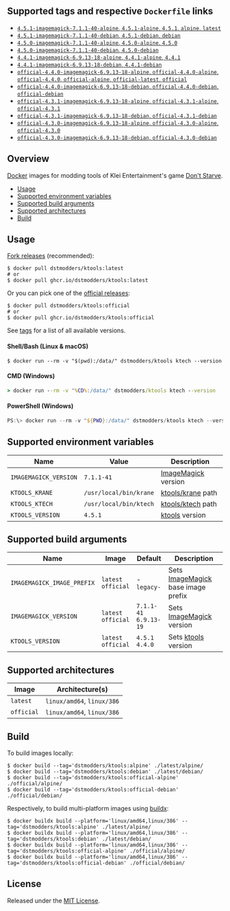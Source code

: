 ## Supported tags and respective `Dockerfile` links

- [`4.5.1-imagemagick-7.1.1-40-alpine`, `4.5.1-alpine`, `4.5.1`, `alpine`, `latest`](https://github.com/dstmodders/docker-ktools/blob/cc176312cd049636cf574a6cca23f99ca4118ce4/latest/alpine/Dockerfile)
- [`4.5.1-imagemagick-7.1.1-40-debian`, `4.5.1-debian`, `debian`](https://github.com/dstmodders/docker-ktools/blob/cc176312cd049636cf574a6cca23f99ca4118ce4/latest/debian/Dockerfile)
- [`4.5.0-imagemagick-7.1.1-40-alpine`, `4.5.0-alpine`, `4.5.0`](https://github.com/dstmodders/docker-ktools/blob/cc176312cd049636cf574a6cca23f99ca4118ce4/latest/alpine/Dockerfile)
- [`4.5.0-imagemagick-7.1.1-40-debian`, `4.5.0-debian`](https://github.com/dstmodders/docker-ktools/blob/cc176312cd049636cf574a6cca23f99ca4118ce4/latest/debian/Dockerfile)
- [`4.4.1-imagemagick-6.9.13-18-alpine`, `4.4.1-alpine`, `4.4.1`](https://github.com/dstmodders/docker-ktools/blob/cc176312cd049636cf574a6cca23f99ca4118ce4/latest/alpine/Dockerfile)
- [`4.4.1-imagemagick-6.9.13-18-debian`, `4.4.1-debian`](https://github.com/dstmodders/docker-ktools/blob/cc176312cd049636cf574a6cca23f99ca4118ce4/latest/debian/Dockerfile)
- [`official-4.4.0-imagemagick-6.9.13-18-alpine`, `official-4.4.0-alpine`, `official-4.4.0`, `official-alpine`, `official-latest`, `official`](https://github.com/dstmodders/docker-ktools/blob/cc176312cd049636cf574a6cca23f99ca4118ce4/official/alpine/Dockerfile)
- [`official-4.4.0-imagemagick-6.9.13-18-debian`, `official-4.4.0-debian`, `official-debian`](https://github.com/dstmodders/docker-ktools/blob/cc176312cd049636cf574a6cca23f99ca4118ce4/official/debian/Dockerfile)
- [`official-4.3.1-imagemagick-6.9.13-18-alpine`, `official-4.3.1-alpine`, `official-4.3.1`](https://github.com/dstmodders/docker-ktools/blob/cc176312cd049636cf574a6cca23f99ca4118ce4/official/alpine/Dockerfile)
- [`official-4.3.1-imagemagick-6.9.13-18-debian`, `official-4.3.1-debian`](https://github.com/dstmodders/docker-ktools/blob/cc176312cd049636cf574a6cca23f99ca4118ce4/official/debian/Dockerfile)
- [`official-4.3.0-imagemagick-6.9.13-18-alpine`, `official-4.3.0-alpine`, `official-4.3.0`](https://github.com/dstmodders/docker-ktools/blob/cc176312cd049636cf574a6cca23f99ca4118ce4/official/alpine/Dockerfile)
- [`official-4.3.0-imagemagick-6.9.13-18-debian`, `official-4.3.0-debian`](https://github.com/dstmodders/docker-ktools/blob/cc176312cd049636cf574a6cca23f99ca4118ce4/official/debian/Dockerfile)

## Overview

[Docker] images for modding tools of Klei Entertainment's game [Don't Starve].

- [Usage](https://github.com/dstmodders/docker-ktools/blob/main/README.md#usage)
- [Supported environment variables](https://github.com/dstmodders/docker-ktools/blob/main/README.md#supported-environment-variables)
- [Supported build arguments](https://github.com/dstmodders/docker-ktools/blob/main/README.md#supported-build-arguments)
- [Supported architectures](https://github.com/dstmodders/docker-ktools/blob/main/README.md#supported-architectures)
- [Build](https://github.com/dstmodders/docker-ktools/blob/main/README.md#build)

## Usage

[Fork releases] (recommended):

```shell
$ docker pull dstmodders/ktools:latest
# or
$ docker pull ghcr.io/dstmodders/ktools:latest
```

Or you can pick one of the [official releases]:

```shell
$ docker pull dstmodders/ktools:official
# or
$ docker pull ghcr.io/dstmodders/ktools:official
```

See [tags] for a list of all available versions.

#### Shell/Bash (Linux & macOS)

```shell
$ docker run --rm -v "$(pwd):/data/" dstmodders/ktools ktech --version
```

#### CMD (Windows)

```cmd
> docker run --rm -v "%CD%:/data/" dstmodders/ktools ktech --version
```

#### PowerShell (Windows)

```powershell
PS:\> docker run --rm -v "${PWD}:/data/" dstmodders/ktools ktech --version
```

## Supported environment variables

| Name                  | Value                  | Description           |
| --------------------- | ---------------------- | --------------------- |
| `IMAGEMAGICK_VERSION` | `7.1.1-41`             | [ImageMagick] version |
| `KTOOLS_KRANE`        | `/usr/local/bin/krane` | [ktools/krane] path   |
| `KTOOLS_KTECH`        | `/usr/local/bin/ktech` | [ktools/ktech] path   |
| `KTOOLS_VERSION`      | `4.5.1`                | [ktools] version      |

## Supported build arguments

| Name                       | Image                    | Default                     | Description                          |
| -------------------------- | ------------------------ | --------------------------- | ------------------------------------ |
| `IMAGEMAGICK_IMAGE_PREFIX` | `latest`<br />`official` | -<br />`legacy-`            | Sets [ImageMagick] base image prefix |
| `IMAGEMAGICK_VERSION`      | `latest`<br />`official` | `7.1.1-41`<br />`6.9.13-19` | Sets [ImageMagick] version           |
| `KTOOLS_VERSION`           | `latest`<br />`official` | `4.5.1`<br />`4.4.0`        | Sets [ktools] version                |

## Supported architectures

| Image      | Architecture(s)            |
| ---------- | -------------------------- |
| `latest`   | `linux/amd64`, `linux/386` |
| `official` | `linux/amd64`, `linux/386` |

## Build

To build images locally:

```shell
$ docker build --tag='dstmodders/ktools:alpine' ./latest/alpine/
$ docker build --tag='dstmodders/ktools:debian' ./latest/debian/
$ docker build --tag='dstmodders/ktools:official-alpine' ./official/alpine/
$ docker build --tag='dstmodders/ktools:official-debian' ./official/debian/
```

Respectively, to build multi-platform images using [buildx]:

```shell
$ docker buildx build --platform='linux/amd64,linux/386' --tag='dstmodders/ktools:alpine' ./latest/alpine/
$ docker buildx build --platform='linux/amd64,linux/386' --tag='dstmodders/ktools:debian' ./latest/debian/
$ docker buildx build --platform='linux/amd64,linux/386' --tag='dstmodders/ktools:official-alpine' ./official/alpine/
$ docker buildx build --platform='linux/amd64,linux/386' --tag='dstmodders/ktools:official-debian' ./official/debian/
```

## License

Released under the [MIT License](https://opensource.org/licenses/MIT).

[buildx]: https://github.com/docker/buildx
[docker]: https://www.docker.com/
[don't starve]: https://www.klei.com/games/dont-starve
[fork releases]: https://github.com/dstmodders/ktools/releases
[imagemagick]: https://imagemagick.org/index.php
[ktools/krane]: https://github.com/dstmodders/ktools?tab=readme-ov-file#krane
[ktools/ktech]: https://github.com/dstmodders/ktools?tab=readme-ov-file#ktech
[ktools]: https://github.com/dstmodders/ktools
[official releases]: https://github.com/nsimplex/ktools/releases
[tags]: https://hub.docker.com/r/dstmodders/ktools/tags
